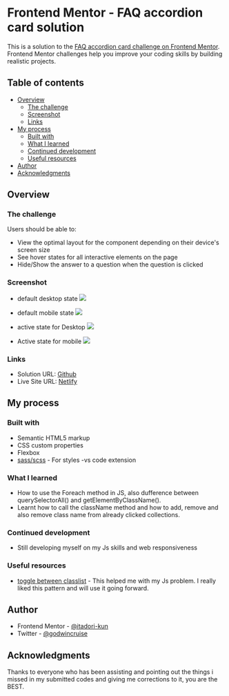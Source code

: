 # Frontend Mentor - FAQ accordion card solution

This is a solution to the [FAQ accordion card challenge on Frontend Mentor](https://www.frontendmentor.io/challenges/faq-accordion-card-XlyjD0Oam). Frontend Mentor challenges help you improve your coding skills by building realistic projects. 

## Table of contents

- [Overview](#overview)
  - [The challenge](#the-challenge)
  - [Screenshot](#screenshot)
  - [Links](#links)
- [My process](#my-process)
  - [Built with](#built-with)
  - [What I learned](#what-i-learned)
  - [Continued development](#continued-development)
  - [Useful resources](#useful-resources)
- [Author](#author)
- [Acknowledgments](#acknowledgments)


## Overview

### The challenge

Users should be able to:

- View the optimal layout for the component depending on their device's screen size
- See hover states for all interactive elements on the page
- Hide/Show the answer to a question when the question is clicked

### Screenshot
- default desktop state
![](./screenshot/faq-desktop-screenshot.png)

- default mobile state
![](./screenshot/faq-mobile-screenshot.png)

- active state for Desktop
![](./screenshot/DesktopviewSc-when-clicked.png)

- Active state for mobile
![](./screenshot/MobileviewSc-when-clicked.png)


### Links

- Solution URL: [Github](https://github.com/itadori-kun/faq-qccordion-card.git)
- Live Site URL: [Netlify](https://faq-accordion-card-component.netlify.app/)

## My process

### Built with

- Semantic HTML5 markup
- CSS custom properties
- Flexbox
- [sass/scss](https://sass-lang.com/) - For styles
-vs code extension


### What I learned

- How to use the Foreach method in JS, also dufference between querySelectorAll() and getElementByClassName().
- Learnt how to call the className method and how to add, remove and also remove class name from already clicked collections.

### Continued development
- Still developing myself on my Js skills and web responsiveness

### Useful resources

- [toggle between classlist](https://stackoverflow.com/questions/66530038/onclick-function-to-use-classlist-to-add-and-remove-css-classes) - This helped me with my Js problem. I really liked this pattern and will use it going forward.

## Author

- Frontend Mentor - [@itadori-kun](https://www.frontendmentor.io/profile/itadori-kun)
- Twitter - [@godwincruise](https://www.twitter.com/godwincruise)


## Acknowledgments
Thanks to everyone who has been assisting and pointing out the things i missed in my submitted codes and giving me corrections to it, you are the BEST.

